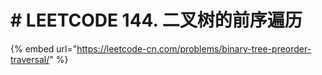 # \# LEETCODE 144. 二叉树的前序遍历

{% embed url="https://leetcode-cn.com/problems/binary-tree-preorder-traversal/" %}



